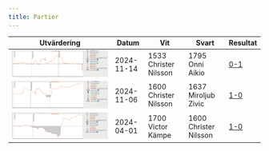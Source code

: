 ```yaml
---
title: Partier
---
```


|Utvärdering|Datum|Vit|Svart|Resultat|
|-|-|-|-|-|
|![](2024-11-14.png)|2024-11-14|1533 Christer Nilsson|1795 Onni Aikio    |[0-1](https://lichess.org/study/4D1Jqoe4/fJcNzxhn)|
|![](2024-11-06.png)|2024-11-06|1600 Christer Nilsson|1637 Miroljub Zivic|[1-0](https://lichess.org/study/4D1Jqoe4/tL7lHUfn)|
|![](2024-04-01.png)|2024-04-01|1700 Victor Kämpe  |1600 Christer Nilsson|[1-0](https://lichess.org/study/KZNKuXZh/QKvdz66t)|
